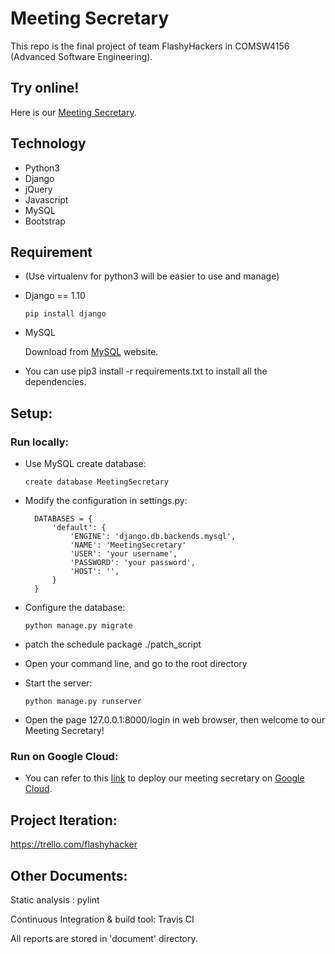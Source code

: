 # Meeting Secretary

This repo is the final project of team FlashyHackers in COMSW4156 (Advanced Software Engineering).

## Try online!
Here is our [Meeting Secretary](https://meeting-secretary-188318.appspot.com).

## Technology

* Python3
* Django
* jQuery
* Javascript
* MySQL
* Bootstrap

## Requirement

* (Use virtualenv for python3 will be easier to use and manage)

* Django == 1.10

      pip install django
* MySQL 
    
    Download from [MySQL](https://www.mysql.com/downloads/) website.

* You can use pip3 install -r requirements.txt to install all the dependencies.



## Setup:

### Run locally:

* Use MySQL create database:

      create database MeetingSecretary

* Modify the configuration in settings.py:

        DATABASES = {
            'default': {
                'ENGINE': 'django.db.backends.mysql',
                'NAME': 'MeetingSecretary'
                'USER': 'your username',
                'PASSWORD': 'your password',
                'HOST': '',
            } 
        }
    
* Configure the database: 
                    
      python manage.py migrate

* patch the schedule package
      ./patch_script

* Open your command line, and go to the root directory
* Start the server: 
            
      python manage.py runserver
* Open the page 127.0.0.1:8000/login in web browser, then welcome to our Meeting Secretary! 

### Run on Google Cloud: 
* You can refer to this [link](https://cloud.google.com/python/django/flexible-environment) to deploy our meeting secretary on [Google Cloud](https://cloud.google.com/).
    
## Project Iteration:

https://trello.com/flashyhacker

## Other Documents: 

Static analysis : pylint

Continuous Integration & build tool: Travis CI

All reports are stored in 'document' directory.
